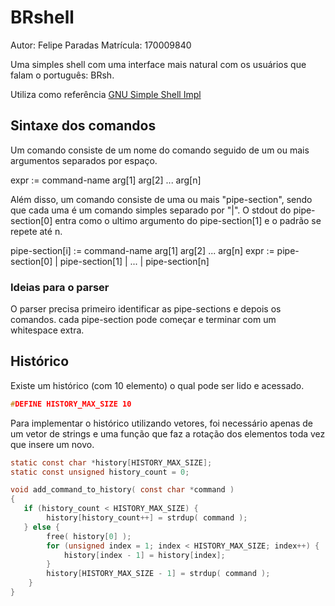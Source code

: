 # BRshell

Autor: Felipe Paradas
Matrícula: 170009840

Uma simples shell com uma interface mais natural com os usuários que falam o português: BRsh.

Utiliza como referência [GNU Simple Shell Impl](https://www.gnu.org/software/libc/manual/html_node/Implementing-a-Shell.html)

## Sintaxe dos comandos

Um comando consiste de um nome do comando seguido de um ou mais argumentos separados por espaço.

expr := command-name arg[1] arg[2] ... arg[n]

Além disso, um comando consiste de uma ou mais "pipe-section", sendo que cada uma é um comando simples separado por "|". O stdout do pipe-section[0] entra como o ultimo argumento do pipe-section[1] e o padrão se repete até n.

pipe-section[i] := command-name arg[1] arg[2] ... arg[n]
expr := pipe-section[0] | pipe-section[1] | ... | pipe-section[n]

### Ideias para o parser

O parser precisa primeiro identificar as pipe-sections e depois os comandos. cada pipe-section pode começar e terminar com um whitespace extra.

## Histórico

Existe um histórico (com 10 elemento) o qual pode ser lido e acessado. 

```C
#DEFINE HISTORY_MAX_SIZE 10
```

Para implementar o histórico utilizando vetores, foi necessário apenas de um vetor de strings e uma função que faz a rotação dos elementos toda vez que insere um novo.

```C
static const char *history[HISTORY_MAX_SIZE];
static const unsigned history_count = 0;

void add_command_to_history( const char *command )
{
   if (history_count < HISTORY_MAX_SIZE) {
        history[history_count++] = strdup( command );
   } else {
        free( history[0] );
        for (unsigned index = 1; index < HISTORY_MAX_SIZE; index++) {
            history[index - 1] = history[index];
        }
        history[HISTORY_MAX_SIZE - 1] = strdup( command );
    }
}
```

